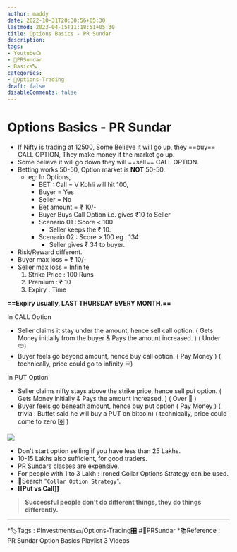 ```yaml
---
author: maddy
date: 2022-10-31T20:30:56+05:30
lastmod: 2023-04-15T11:18:51+05:30
title: Options Basics - PR Sundar
description: 
tags:
- Youtube📺
- 🧔PRSundar 
- Basics🔤
categories: 
- 🤹Options-Trading
draft: false
disableComments: false
---
```

# Options Basics - PR Sundar

- If Nifty is trading at 12500, Some Believe it will go up, they ==buy== CALL OPTION, They make money if the market go up.
- Some believe it will go down they will ==sell== CALL OPTION.
- Betting works 50-50, Option market is **NOT** 50-50.
	- eg: In Options, 
		- BET : Call = V Kohli will hit 100, 
		- Buyer = Yes
		- Seller = No
		- Bet amount = ₹ 10/- 
		- Buyer Buys Call Option i.e. gives ₹10 to Seller
		- Scenario 01 : Score < 100
			- Seller keeps the ₹ 10.
		- Scenario 02 : Score > 100 eg : 134
			- Seller gives ₹ 34 to buyer.
- Risk/Reward different.
- Buyer max loss = ₹ 10/-
- Seller max loss = Infinite
	1. Strike Price : 100 Runs
	2. Premium : ₹ 10
	3. Expiry : Time
	
**==Expiry usually, LAST THURSDAY EVERY MONTH.==**

In CALL Option

- Seller claims it stay under the amount, hence sell call option. ( Gets Money initially from the buyer & Pays the amount increased. ) ( Under 🩲)
- Buyer feels go beyond amount, hence buy call option. ( Pay Money ) ( technically, price could go to infinity ♾️)

In PUT Option

- Seller claims nifty stays above the strike price, hence sell put option. ( Gets Money initially & Pays the amount increased. ) ( Over 🧥 )
- Buyer feels go beneath amount, hence buy put option ( Pay Money ) ( trivia : Buffet said he will buy a PUT on bitcoin) ( technically, price could come to zero 0️⃣ )

![](https://i.imgur.com/lJGTSEom.png)

- Don't start option selling if you have less than 25 Lakhs.
- 10-15 Lakhs also sufficient, for good traders.
- PR Sundars classes are expensive.
- For people with 1 to 3 Lakh : Ironed Collar Options Strategy can be used.
- 🔎Search "`Collar Option Strategy`".
-  **[[Put vs Call]]**

> **Successful people don't do different things, they do things differently.**

---
*🏷️Tags : #Investments💷/Options-Trading🎛️ #🧔PRSundar
*📚Reference : PR Sundar Option Basics Playlist 3 Videos